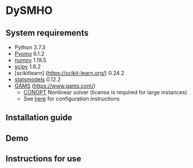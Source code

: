 # DySMHO


## System requirements 

- Python 3.7.3
- [Pyomo](http://www.pyomo.org/) 6.1.2
- [numpy](https://numpy.org/) 1.19.5
- [scipy](https://www.scipy.org/) 1.6.2
- [scikitlearn] (https://scikit-learn.org/) 0.24.2
- [statsmodels](https://www.statsmodels.org/stable/index.html) 0.12.2
- [GAMS](https://www.gams.com/) (https://www.gams.com/)
	- [CONOPT](http://www.conopt.com/) Nonlinear solver (license is required for large instances)
	- See [here](https://www.markdownguide.org/basic-syntax/) for configuration instructions 
	
## Installation guide 

## Demo 

## Instructions for use 
